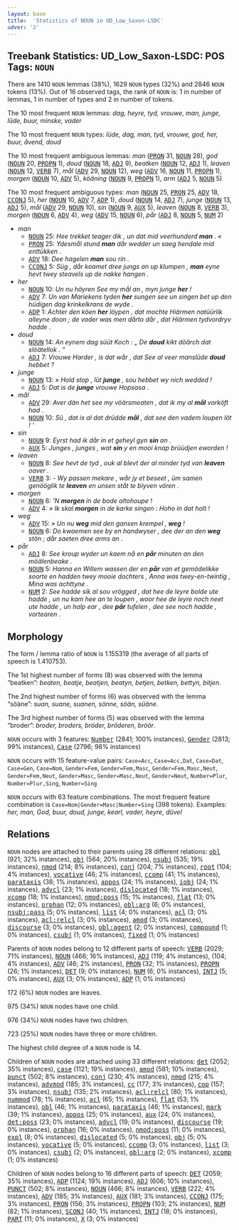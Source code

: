 ```yaml
---
layout: base
title:  'Statistics of NOUN in UD_Low_Saxon-LSDC'
udver: '2'
---
```


## Treebank Statistics: UD_Low_Saxon-LSDC: POS Tags: `NOUN`

There are 1410 `NOUN` lemmas (38%), 1629 `NOUN` types (32%) and 2846 `NOUN` tokens (13%).
Out of 16 observed tags, the rank of `NOUN` is: 1 in number of lemmas, 1 in number of types and 2 in number of tokens.

The 10 most frequent `NOUN` lemmas: <em>dag, heyre, tyd, vrouwe, man, junge, lüde, buur, minske, vader</em>

The 10 most frequent `NOUN` types:  <em>lüde, dag, man, tyd, vrouwe, god, her, buur, åvend, doud</em>

The 10 most frequent ambiguous lemmas: <em>man</em> (<tt><a href="nds_lsdc-pos-PRON.html">PRON</a></tt> 31, <tt><a href="nds_lsdc-pos-NOUN.html">NOUN</a></tt> 28), <em>god</em> (<tt><a href="nds_lsdc-pos-NOUN.html">NOUN</a></tt> 20, <tt><a href="nds_lsdc-pos-PROPN.html">PROPN</a></tt> 1), <em>doud</em> (<tt><a href="nds_lsdc-pos-NOUN.html">NOUN</a></tt> 18, <tt><a href="nds_lsdc-pos-ADJ.html">ADJ</a></tt> 9), <em>beatken</em> (<tt><a href="nds_lsdc-pos-NOUN.html">NOUN</a></tt> 12, <tt><a href="nds_lsdc-pos-ADJ.html">ADJ</a></tt> 1), <em>leaven</em> (<tt><a href="nds_lsdc-pos-NOUN.html">NOUN</a></tt> 12, <tt><a href="nds_lsdc-pos-VERB.html">VERB</a></tt> 7), <em>mål</em> (<tt><a href="nds_lsdc-pos-ADV.html">ADV</a></tt> 29, <tt><a href="nds_lsdc-pos-NOUN.html">NOUN</a></tt> 12), <em>weg</em> (<tt><a href="nds_lsdc-pos-ADV.html">ADV</a></tt> 16, <tt><a href="nds_lsdc-pos-NOUN.html">NOUN</a></tt> 11, <tt><a href="nds_lsdc-pos-PROPN.html">PROPN</a></tt> 1), <em>morgen</em> (<tt><a href="nds_lsdc-pos-NOUN.html">NOUN</a></tt> 10, <tt><a href="nds_lsdc-pos-ADV.html">ADV</a></tt> 5), <em>köäning</em> (<tt><a href="nds_lsdc-pos-NOUN.html">NOUN</a></tt> 9, <tt><a href="nds_lsdc-pos-PROPN.html">PROPN</a></tt> 1), <em>arm</em> (<tt><a href="nds_lsdc-pos-ADJ.html">ADJ</a></tt> 5, <tt><a href="nds_lsdc-pos-NOUN.html">NOUN</a></tt> 5)

The 10 most frequent ambiguous types:  <em>man</em> (<tt><a href="nds_lsdc-pos-NOUN.html">NOUN</a></tt> 25, <tt><a href="nds_lsdc-pos-PRON.html">PRON</a></tt> 25, <tt><a href="nds_lsdc-pos-ADV.html">ADV</a></tt> 18, <tt><a href="nds_lsdc-pos-CCONJ.html">CCONJ</a></tt> 5), <em>her</em> (<tt><a href="nds_lsdc-pos-NOUN.html">NOUN</a></tt> 10, <tt><a href="nds_lsdc-pos-ADV.html">ADV</a></tt> 7, <tt><a href="nds_lsdc-pos-ADP.html">ADP</a></tt> 1), <em>doud</em> (<tt><a href="nds_lsdc-pos-NOUN.html">NOUN</a></tt> 14, <tt><a href="nds_lsdc-pos-ADJ.html">ADJ</a></tt> 7), <em>junge</em> (<tt><a href="nds_lsdc-pos-NOUN.html">NOUN</a></tt> 13, <tt><a href="nds_lsdc-pos-ADJ.html">ADJ</a></tt> 5), <em>mål</em> (<tt><a href="nds_lsdc-pos-ADV.html">ADV</a></tt> 29, <tt><a href="nds_lsdc-pos-NOUN.html">NOUN</a></tt> 10), <em>sin</em> (<tt><a href="nds_lsdc-pos-NOUN.html">NOUN</a></tt> 9, <tt><a href="nds_lsdc-pos-AUX.html">AUX</a></tt> 5), <em>leaven</em> (<tt><a href="nds_lsdc-pos-NOUN.html">NOUN</a></tt> 8, <tt><a href="nds_lsdc-pos-VERB.html">VERB</a></tt> 3), <em>morgen</em> (<tt><a href="nds_lsdc-pos-NOUN.html">NOUN</a></tt> 6, <tt><a href="nds_lsdc-pos-ADV.html">ADV</a></tt> 4), <em>weg</em> (<tt><a href="nds_lsdc-pos-ADV.html">ADV</a></tt> 15, <tt><a href="nds_lsdc-pos-NOUN.html">NOUN</a></tt> 6), <em>pår</em> (<tt><a href="nds_lsdc-pos-ADJ.html">ADJ</a></tt> 8, <tt><a href="nds_lsdc-pos-NOUN.html">NOUN</a></tt> 5, <tt><a href="nds_lsdc-pos-NUM.html">NUM</a></tt> 2)


* <em>man</em>
  * <tt><a href="nds_lsdc-pos-NOUN.html">NOUN</a></tt> 25: <em>Hee trekket teager dik , un dat mid veerhunderd <b>man</b> . «</em>
  * <tt><a href="nds_lsdc-pos-PRON.html">PRON</a></tt> 25: <em>Ydesmål stund <b>man</b> dår wedder un saeg hendale mid enttükken .</em>
  * <tt><a href="nds_lsdc-pos-ADV.html">ADV</a></tt> 18: <em>Dee hagelen <b>man</b> sou rin .</em>
  * <tt><a href="nds_lsdc-pos-CCONJ.html">CCONJ</a></tt> 5: <em>Süg , dår koamet dree jungs an up klumpen , <b>man</b> eyne hevt twey steavels up de nakke hangen .</em>
* <em>her</em>
  * <tt><a href="nds_lsdc-pos-NOUN.html">NOUN</a></tt> 10: <em>Un nu höyren See my mål an , myn junge <b>her</b> !</em>
  * <tt><a href="nds_lsdc-pos-ADV.html">ADV</a></tt> 7: <em>Un van Mariekens tyden <b>her</b> sungen see un singen bet up den hüdigen dag krinkelkrans de wyde .</em>
  * <tt><a href="nds_lsdc-pos-ADP.html">ADP</a></tt> 1: <em>Achter den köen <b>her</b> löypen , dat mochte Hiärmen natüürlik alleyne doon ; de vader was men dårto dår , dat Hiärmen tydvordryv hadde .</em>
* <em>doud</em>
  * <tt><a href="nds_lsdc-pos-NOUN.html">NOUN</a></tt> 14: <em>An eynem dag süüt Koch : „ De <b>doud</b> kikt döärch dat slöätellok . “</em>
  * <tt><a href="nds_lsdc-pos-ADJ.html">ADJ</a></tt> 7: <em>Vrouwe Harder , is dat wår , dat See al veer manslüde <b>doud</b> hebbet ?</em>
* <em>junge</em>
  * <tt><a href="nds_lsdc-pos-NOUN.html">NOUN</a></tt> 13: <em>» Hold stop , lüt <b>junge</b> , sou hebbet wy nich wedded !</em>
  * <tt><a href="nds_lsdc-pos-ADJ.html">ADJ</a></tt> 5: <em>Dat is de <b>junge</b> vrouwe Hopsasa .</em>
* <em>mål</em>
  * <tt><a href="nds_lsdc-pos-ADV.html">ADV</a></tt> 29: <em>Aver dän het see my vöärsmeaten , dat ik my al <b>mål</b> vorköft had .</em>
  * <tt><a href="nds_lsdc-pos-NOUN.html">NOUN</a></tt> 10: <em>Sü , dat is al dat drüdde <b>mål</b> , dat see den vadem loupen löt ! ’</em>
* <em>sin</em>
  * <tt><a href="nds_lsdc-pos-NOUN.html">NOUN</a></tt> 9: <em>Eyrst had ik dår in et geheyl gyn <b>sin</b> an .</em>
  * <tt><a href="nds_lsdc-pos-AUX.html">AUX</a></tt> 5: <em>Junges , junges , wat <b>sin</b> y en mooi knap brüüdjen eworden !</em>
* <em>leaven</em>
  * <tt><a href="nds_lsdc-pos-NOUN.html">NOUN</a></tt> 8: <em>See hevt de tyd , ouk al blevt der al minder tyd van <b>leaven</b> oaver .</em>
  * <tt><a href="nds_lsdc-pos-VERB.html">VERB</a></tt> 3: <em>- Wy passen mekare , wår jy et beseet , üm samen genööglik te <b>leaven</b> en unsen ståt te blyven vören .</em>
* <em>morgen</em>
  * <tt><a href="nds_lsdc-pos-NOUN.html">NOUN</a></tt> 6: <em>'N <b>morgen</b> in de bode altohoupe !</em>
  * <tt><a href="nds_lsdc-pos-ADV.html">ADV</a></tt> 4: <em>» Ik skal <b>morgen</b> in de karke singen : Hoho in dat holt !</em>
* <em>weg</em>
  * <tt><a href="nds_lsdc-pos-ADV.html">ADV</a></tt> 15: <em>» Un nu <b>weg</b> mid den gansen krempel , <b>weg</b> !</em>
  * <tt><a href="nds_lsdc-pos-NOUN.html">NOUN</a></tt> 6: <em>Do kwaemen see by en handwyser , dee der an den <b>weg</b> stön ; dår saeten dree arms an .</em>
* <em>pår</em>
  * <tt><a href="nds_lsdc-pos-ADJ.html">ADJ</a></tt> 8: <em>See kroup wyder un kaem nå en <b>pår</b> minuten an den möälenbeake .</em>
  * <tt><a href="nds_lsdc-pos-NOUN.html">NOUN</a></tt> 5: <em>Hanna en Willem wassen der en <b>pår</b> van et gemödelikke soorte en hadden twey mooie dochters , Anna was twey-en-twintig , Mina was achttyne .</em>
  * <tt><a href="nds_lsdc-pos-NUM.html">NUM</a></tt> 2: <em>See hadde sik al sou vrögged , dat hee de leyre bolde ute hadde , un nu kam hee an te loupen , woor hee de leyre noch neet ute hadde , un halp ear , dee <b>pår</b> tufelen , dee see noch hadde , vortearen .</em>

## Morphology

The form / lemma ratio of `NOUN` is 1.155319 (the average of all parts of speech is 1.410753).

The 1st highest number of forms (8) was observed with the lemma “beatken”: <em>beaten, beatje, beatjen, beatyn, betjen, betken, bettyn, bitjen</em>.

The 2nd highest number of forms (6) was observed with the lemma “söäne”: <em>suan, suane, suanen, sönne, söän, süäne</em>.

The 3rd highest number of forms (5) was observed with the lemma “broder”: <em>broder, broders, bröder, bröderen, bröör</em>.

`NOUN` occurs with 3 features: <tt><a href="nds_lsdc-feat-Number.html">Number</a></tt> (2841; 100% instances), <tt><a href="nds_lsdc-feat-Gender.html">Gender</a></tt> (2813; 99% instances), <tt><a href="nds_lsdc-feat-Case.html">Case</a></tt> (2796; 98% instances)

`NOUN` occurs with 15 feature-value pairs: `Case=Acc`, `Case=Acc,Dat`, `Case=Dat`, `Case=Gen`, `Case=Nom`, `Gender=Fem`, `Gender=Fem,Masc`, `Gender=Fem,Masc,Neut`, `Gender=Fem,Neut`, `Gender=Masc`, `Gender=Masc,Neut`, `Gender=Neut`, `Number=Plur`, `Number=Plur,Sing`, `Number=Sing`

`NOUN` occurs with 63 feature combinations.
The most frequent feature combination is `Case=Nom|Gender=Masc|Number=Sing` (398 tokens).
Examples: <em>her, man, God, buur, doud, junge, kearl, vader, heyre, düvel</em>


## Relations

`NOUN` nodes are attached to their parents using 28 different relations: <tt><a href="nds_lsdc-dep-obl.html">obl</a></tt> (921; 32% instances), <tt><a href="nds_lsdc-dep-obj.html">obj</a></tt> (564; 20% instances), <tt><a href="nds_lsdc-dep-nsubj.html">nsubj</a></tt> (535; 19% instances), <tt><a href="nds_lsdc-dep-nmod.html">nmod</a></tt> (214; 8% instances), <tt><a href="nds_lsdc-dep-conj.html">conj</a></tt> (204; 7% instances), <tt><a href="nds_lsdc-dep-root.html">root</a></tt> (104; 4% instances), <tt><a href="nds_lsdc-dep-vocative.html">vocative</a></tt> (46; 2% instances), <tt><a href="nds_lsdc-dep-ccomp.html">ccomp</a></tt> (41; 1% instances), <tt><a href="nds_lsdc-dep-parataxis.html">parataxis</a></tt> (38; 1% instances), <tt><a href="nds_lsdc-dep-appos.html">appos</a></tt> (24; 1% instances), <tt><a href="nds_lsdc-dep-iobj.html">iobj</a></tt> (24; 1% instances), <tt><a href="nds_lsdc-dep-advcl.html">advcl</a></tt> (23; 1% instances), <tt><a href="nds_lsdc-dep-dislocated.html">dislocated</a></tt> (18; 1% instances), <tt><a href="nds_lsdc-dep-xcomp.html">xcomp</a></tt> (18; 1% instances), <tt><a href="nds_lsdc-dep-nmod-poss.html">nmod:poss</a></tt> (15; 1% instances), <tt><a href="nds_lsdc-dep-flat.html">flat</a></tt> (13; 0% instances), <tt><a href="nds_lsdc-dep-orphan.html">orphan</a></tt> (12; 0% instances), <tt><a href="nds_lsdc-dep-obl-arg.html">obl:arg</a></tt> (6; 0% instances), <tt><a href="nds_lsdc-dep-nsubj-pass.html">nsubj:pass</a></tt> (5; 0% instances), <tt><a href="nds_lsdc-dep-list.html">list</a></tt> (4; 0% instances), <tt><a href="nds_lsdc-dep-acl.html">acl</a></tt> (3; 0% instances), <tt><a href="nds_lsdc-dep-acl-relcl.html">acl:relcl</a></tt> (3; 0% instances), <tt><a href="nds_lsdc-dep-amod.html">amod</a></tt> (3; 0% instances), <tt><a href="nds_lsdc-dep-discourse.html">discourse</a></tt> (3; 0% instances), <tt><a href="nds_lsdc-dep-obl-agent.html">obl:agent</a></tt> (2; 0% instances), <tt><a href="nds_lsdc-dep-compound.html">compound</a></tt> (1; 0% instances), <tt><a href="nds_lsdc-dep-csubj.html">csubj</a></tt> (1; 0% instances), <tt><a href="nds_lsdc-dep-fixed.html">fixed</a></tt> (1; 0% instances)

Parents of `NOUN` nodes belong to 12 different parts of speech: <tt><a href="nds_lsdc-pos-VERB.html">VERB</a></tt> (2029; 71% instances), <tt><a href="nds_lsdc-pos-NOUN.html">NOUN</a></tt> (466; 16% instances), <tt><a href="nds_lsdc-pos-ADJ.html">ADJ</a></tt> (119; 4% instances),  (104; 4% instances), <tt><a href="nds_lsdc-pos-ADV.html">ADV</a></tt> (46; 2% instances), <tt><a href="nds_lsdc-pos-PRON.html">PRON</a></tt> (32; 1% instances), <tt><a href="nds_lsdc-pos-PROPN.html">PROPN</a></tt> (26; 1% instances), <tt><a href="nds_lsdc-pos-DET.html">DET</a></tt> (9; 0% instances), <tt><a href="nds_lsdc-pos-NUM.html">NUM</a></tt> (6; 0% instances), <tt><a href="nds_lsdc-pos-INTJ.html">INTJ</a></tt> (5; 0% instances), <tt><a href="nds_lsdc-pos-AUX.html">AUX</a></tt> (3; 0% instances), <tt><a href="nds_lsdc-pos-ADP.html">ADP</a></tt> (1; 0% instances)

172 (6%) `NOUN` nodes are leaves.

975 (34%) `NOUN` nodes have one child.

976 (34%) `NOUN` nodes have two children.

723 (25%) `NOUN` nodes have three or more children.

The highest child degree of a `NOUN` node is 14.

Children of `NOUN` nodes are attached using 33 different relations: <tt><a href="nds_lsdc-dep-det.html">det</a></tt> (2052; 35% instances), <tt><a href="nds_lsdc-dep-case.html">case</a></tt> (1121; 19% instances), <tt><a href="nds_lsdc-dep-amod.html">amod</a></tt> (581; 10% instances), <tt><a href="nds_lsdc-dep-punct.html">punct</a></tt> (502; 8% instances), <tt><a href="nds_lsdc-dep-conj.html">conj</a></tt> (230; 4% instances), <tt><a href="nds_lsdc-dep-nmod.html">nmod</a></tt> (215; 4% instances), <tt><a href="nds_lsdc-dep-advmod.html">advmod</a></tt> (185; 3% instances), <tt><a href="nds_lsdc-dep-cc.html">cc</a></tt> (177; 3% instances), <tt><a href="nds_lsdc-dep-cop.html">cop</a></tt> (157; 3% instances), <tt><a href="nds_lsdc-dep-nsubj.html">nsubj</a></tt> (135; 2% instances), <tt><a href="nds_lsdc-dep-acl-relcl.html">acl:relcl</a></tt> (80; 1% instances), <tt><a href="nds_lsdc-dep-nummod.html">nummod</a></tt> (78; 1% instances), <tt><a href="nds_lsdc-dep-acl.html">acl</a></tt> (65; 1% instances), <tt><a href="nds_lsdc-dep-flat.html">flat</a></tt> (53; 1% instances), <tt><a href="nds_lsdc-dep-obl.html">obl</a></tt> (46; 1% instances), <tt><a href="nds_lsdc-dep-parataxis.html">parataxis</a></tt> (46; 1% instances), <tt><a href="nds_lsdc-dep-mark.html">mark</a></tt> (39; 1% instances), <tt><a href="nds_lsdc-dep-appos.html">appos</a></tt> (25; 0% instances), <tt><a href="nds_lsdc-dep-aux.html">aux</a></tt> (24; 0% instances), <tt><a href="nds_lsdc-dep-det-poss.html">det:poss</a></tt> (23; 0% instances), <tt><a href="nds_lsdc-dep-advcl.html">advcl</a></tt> (19; 0% instances), <tt><a href="nds_lsdc-dep-discourse.html">discourse</a></tt> (19; 0% instances), <tt><a href="nds_lsdc-dep-orphan.html">orphan</a></tt> (16; 0% instances), <tt><a href="nds_lsdc-dep-nmod-poss.html">nmod:poss</a></tt> (11; 0% instances), <tt><a href="nds_lsdc-dep-expl.html">expl</a></tt> (8; 0% instances), <tt><a href="nds_lsdc-dep-dislocated.html">dislocated</a></tt> (5; 0% instances), <tt><a href="nds_lsdc-dep-obj.html">obj</a></tt> (5; 0% instances), <tt><a href="nds_lsdc-dep-vocative.html">vocative</a></tt> (5; 0% instances), <tt><a href="nds_lsdc-dep-ccomp.html">ccomp</a></tt> (3; 0% instances), <tt><a href="nds_lsdc-dep-list.html">list</a></tt> (3; 0% instances), <tt><a href="nds_lsdc-dep-csubj.html">csubj</a></tt> (2; 0% instances), <tt><a href="nds_lsdc-dep-obl-arg.html">obl:arg</a></tt> (2; 0% instances), <tt><a href="nds_lsdc-dep-xcomp.html">xcomp</a></tt> (1; 0% instances)

Children of `NOUN` nodes belong to 16 different parts of speech: <tt><a href="nds_lsdc-pos-DET.html">DET</a></tt> (2059; 35% instances), <tt><a href="nds_lsdc-pos-ADP.html">ADP</a></tt> (1124; 19% instances), <tt><a href="nds_lsdc-pos-ADJ.html">ADJ</a></tt> (606; 10% instances), <tt><a href="nds_lsdc-pos-PUNCT.html">PUNCT</a></tt> (502; 8% instances), <tt><a href="nds_lsdc-pos-NOUN.html">NOUN</a></tt> (466; 8% instances), <tt><a href="nds_lsdc-pos-VERB.html">VERB</a></tt> (222; 4% instances), <tt><a href="nds_lsdc-pos-ADV.html">ADV</a></tt> (185; 3% instances), <tt><a href="nds_lsdc-pos-AUX.html">AUX</a></tt> (181; 3% instances), <tt><a href="nds_lsdc-pos-CCONJ.html">CCONJ</a></tt> (175; 3% instances), <tt><a href="nds_lsdc-pos-PRON.html">PRON</a></tt> (156; 3% instances), <tt><a href="nds_lsdc-pos-PROPN.html">PROPN</a></tt> (103; 2% instances), <tt><a href="nds_lsdc-pos-NUM.html">NUM</a></tt> (82; 1% instances), <tt><a href="nds_lsdc-pos-SCONJ.html">SCONJ</a></tt> (40; 1% instances), <tt><a href="nds_lsdc-pos-INTJ.html">INTJ</a></tt> (18; 0% instances), <tt><a href="nds_lsdc-pos-PART.html">PART</a></tt> (11; 0% instances), <tt><a href="nds_lsdc-pos-X.html">X</a></tt> (3; 0% instances)

